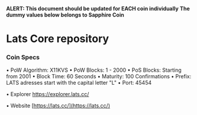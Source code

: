 **ALERT: This document should be updated for EACH coin individually**
**The dummy values below belongs to Sapphire Coin**

Lats Core repository
=====================================

### Coin Specs

• PoW Algorithm: X11KVS
• PoW Blocks: 1 - 2000
• PoS Blocks: Starting from 2001
• Block Time: 60 Seconds
• Maturity: 100 Confirmations
• Prefix: LATS adresses start with the capital letter "L"
• Port: 45454

• Explorer https://explorer.lats.cc/

• Website [https://lats.cc/](https://lats.cc/)

